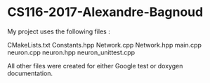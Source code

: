 # CS116-2017-Alexandre-Bagnoud

My project uses the following files :

CMakeLists.txt
Constants.hpp
Network.cpp
Network.hpp
main.cpp
neuron.cpp
neuron.hpp
neuron_unittest.cpp

All other files were created for either Google test or doxygen documentation.

